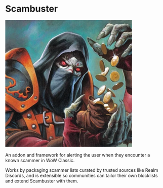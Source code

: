 # Scambuster

![cutpurse_logo1.png](./media/cutpurse_logo1.png)

An addon and framework for alerting the user when they encounter a known scammer in WoW Classic.

Works by packaging scammer lists curated by trusted sources like Realm Discords, and is extensible so communities can tailor their own blocklists and extend Scambuster with them.
